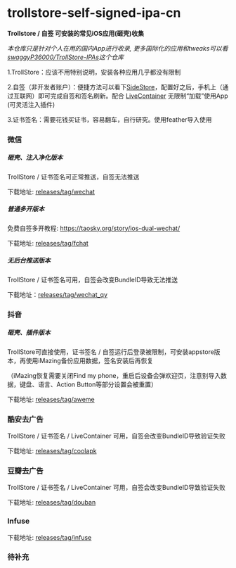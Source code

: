 # trollstore-self-signed-ipa-cn
**Trollstore / 自签 可安装的常见iOS应用(砸壳)收集**

*本仓库只是针对个人在用的国内App进行收录, 更多国际化的应用和tweaks可以看[swaggyP36000/TrollStore-IPAs](https://github.com/swaggyP36000/TrollStore-IPAs)这个仓库*


1.TrollStore：应该不用特别说明，安装各种应用几乎都没有限制


2.自签（非开发者账户）：便捷方法可以看下[SideStore](https://sidestore.io/)，配置好之后，手机上（通过互联网）即可完成自签和签名刷新。配合 [LiveContainer](https://github.com/khanhduytran0/LiveContainer) 无限制“加载”使用App (可灵活注入插件)


3.证书签名：需要花钱买证书，容易翻车，自行研究。使用feather导入使用


### 微信

##### 砸壳、注入净化版本

TrollStore / 证书签名可正常推送，自签无法推送

下载地址: [releases/tag/wechat](https://github.com/Taosky/trollstore-ipa-cn/releases/tag/wechat)

##### 普通多开版本

免费自签多开教程: https://taosky.org/story/ios-dual-wechat/

下载地址: [releases/tag/fchat](https://github.com/Taosky/trollstore-ipa-cn/releases/tag/fchat)

##### 无后台推送版本

TrollStore / 证书签名可用，自签会改变BundleID导致无法推送

下载地址：[releases/tag/wechat_qy](https://github.com/Taosky/trollstore-ipa-cn/releases/tag/wechat_qy)

### 抖音

##### 砸壳、插件版本

TrollStore可直接使用，证书签名 / 自签运行后登录被限制，可安装appstore版本，再使用iMazing备份应用数据，签名安装后再恢复

（iMazing恢复需要关闭Find my phone，重启后设备会弹欢迎页，注意别导入数据，键盘、语言、Action Button等部分设置会被重置）

下载地址: [releases/tag/aweme](https://github.com/Taosky/trollstore-self-signed-ipa-cn/releases/tag/aweme)


### 酷安去广告

TrollStore / 证书签名 / LiveContainer 可用，自签会改变BundleID导致验证失败

下载地址: [releases/tag/coolapk](https://github.com/Taosky/trollstore-self-signed-ipa-cn/releases/tag/coolapk)


### 豆瓣去广告

TrollStore / 证书签名 / LiveContainer 可用，自签会改变BundleID导致验证失败

下载地址: [releases/tag/douban](https://github.com/Taosky/trollstore-self-signed-ipa-cn/releases/tag/douban)


### Infuse

下载地址: [releases/tag/infuse](https://github.com/Taosky/trollstore-self-signed-ipa-cn/releases/tag/infuse)


### 待补充
